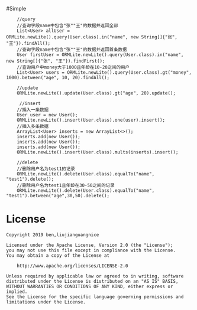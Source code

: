 #Simple
```
    //query
    //查询字段name中包含"张""王"的数据并返回全部
    List<User> allUser = ORMLite.newLite().query(User.class).in("name", new String[]{"张", "王"}).findAll();
    //查询字段name中包含"张""王"的数据并返回首条数据
    User firstUser = ORMLite.newLite().query(User.class).in("name", new String[]{"张", "王"}).findFirst();
    //查询用户中money大于1000且年龄在10-20之间的用户
    List<User> users = ORMLite.newLite().query(User.class).gt("money", 1000).between("age", 10, 20).findAll();

    //update
    ORMLite.newLite().update(User.class).gt("age", 20).update();

     //insert
    //插入一条数据
    User user = new User();
    ORMLite.newLite().insert(User.class).one(user).insert();
    //插入多条数据
    ArrayList<User> inserts = new ArrayList<>();
    inserts.add(new User());
    inserts.add(new User());
    inserts.add(new User());
    ORMLite.newLite().insert(User.class).mults(inserts).insert();

    //delete
    //删除用户名为test1的记录
    ORMLite.newLite().delete(User.class).equalTo("name", "test1").delete();
    //删除用户名为test1且年龄在30-50之间的记录
    ORMLite.newLite().delete(User.class).equalTo("name", "test1").between("age",30,50).delete();
```
# License

    Copyright 2019 ben,liujianguangnice

    Licensed under the Apache License, Version 2.0 (the "License");
    you may not use this file except in compliance with the License.
    You may obtain a copy of the License at

        http://www.apache.org/licenses/LICENSE-2.0

    Unless required by applicable law or agreed to in writing, software
    distributed under the License is distributed on an "AS IS" BASIS,
    WITHOUT WARRANTIES OR CONDITIONS OF ANY KIND, either express or implied.
    See the License for the specific language governing permissions and
    limitations under the License.
